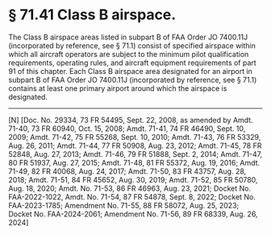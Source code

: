 # § 71.41   Class B airspace.

The Class B airspace areas listed in subpart B of FAA Order JO 7400.11J (incorporated by reference, see § 71.1) consist of specified airspace within which all aircraft operators are subject to the minimum pilot qualification requirements, operating rules, and aircraft equipment requirements of part 91 of this chapter. Each Class B airspace area designated for an airport in subpart B of FAA Order JO 7400.11J (incorporated by reference, see § 71.1) contains at least one primary airport around which the airspace is designated.



---

[N] [Doc. No. 29334, 73 FR 54495, Sept. 22, 2008, as amended by Amdt. 71-40, 73 FR 60940, Oct. 15, 2008; Amdt. 71-41, 74 FR 46490, Sept. 10, 2009; Amdt. 71-42, 75 FR 55268, Sept. 10, 2010; Amdt. 71-43, 76 FR 53329, Aug. 26, 2011; Amdt. 71-44, 77 FR 50908, Aug. 23, 2012; Amdt. 71-45, 78 FR 52848, Aug. 27, 2013; Amdt. 71-46, 79 FR 51888, Sept. 2, 2014; Amdt. 71-47, 80 FR 51937, Aug. 27, 2015; Amdt. 71-48, 81 FR 55372, Aug. 19, 2016; Amdt. 71-49, 82 FR 40068, Aug. 24, 2017; Amdt. 71-50, 83 FR 43757, Aug. 28, 2018; Amdt. 71-51, 84 FR 45652, Aug. 30, 2019; Amdt. 71-52, 85 FR 50780, Aug. 18, 2020; Amdt. No. 71-53, 86 FR 46963, Aug. 23, 2021; Docket No. FAA-2022-1022, Amdt. No. 71-54, 87 FR 54878, Sept. 8, 2022; Docket No. FAA-2023-1785; Amendment No. 71-55, 88 FR 58072, Aug. 25, 2023; Docket No. FAA-2024-2061; Amendment No. 71-56, 89 FR 68339, Aug. 26, 2024]








